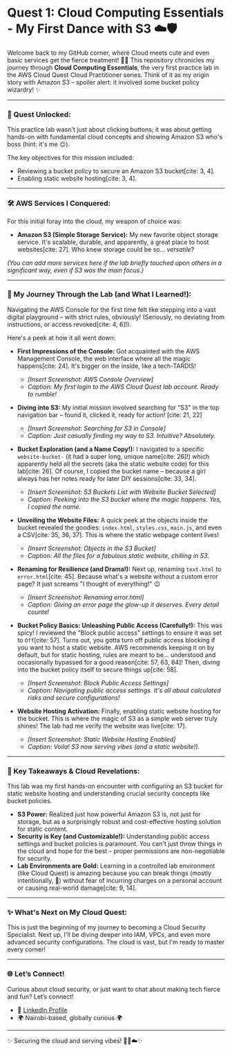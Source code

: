 # Quest 1: Cloud Computing Essentials - My First Dance with S3 ☁️🛡️

Welcome back to my GitHub corner, where Cloud meets cute and even basic services get the fierce treatment! 💅🫧 This repository chronicles my journey through **Cloud Computing Essentials**, the very first practice lab in the AWS Cloud Quest Cloud Practitioner series. Think of it as my origin story with Amazon S3 – spoiler alert: it involved some bucket policy wizardry! ✨

---

### 🚀 Quest Unlocked:

This practice lab wasn't just about clicking buttons; it was about getting hands-on with fundamental cloud concepts and showing Amazon S3 who's boss (hint: it's me 😉).

The key objectives for this mission included:
* Reviewing a bucket policy to secure an Amazon S3 bucket[cite: 3, 4].
* Enabling static website hosting[cite: 3, 4].

---

### 🛠️ AWS Services I Conquered:

For this initial foray into the cloud, my weapon of choice was:

* **Amazon S3 (Simple Storage Service):** My new favorite object storage service. It's scalable, durable, and apparently, a great place to host websites[cite: 27]. Who knew storage could be so... *versatile*?

*(You can add more services here if the lab briefly touched upon others in a significant way, even if S3 was the main focus.)*

---

### 💅 My Journey Through the Lab (and What I Learned!):

Navigating the AWS Console for the first time felt like stepping into a vast digital playground – with strict rules, obviously! (Seriously, no deviating from instructions, or access revoked[cite: 4, 6]!).

Here's a peek at how it all went down:

* **First Impressions of the Console:** Got acquainted with the AWS Management Console, the web interface where all the magic happens[cite: 24]. It's bigger on the inside, like a tech-TARDIS!
    * *[Insert Screenshot: AWS Console Overview]*
    * *Caption: My first login to the AWS Cloud Quest lab account. Ready to rumble!*

* **Diving into S3:** My initial mission involved searching for "S3" in the top navigation bar – found it, clicked it, ready for action! [cite: 21, 22]
    * *[Insert Screenshot: Searching for S3 in Console]*
    * *Caption: Just casually finding my way to S3. Intuitive? Absolutely.*

* **Bucket Exploration (and a Name Copy!):** I navigated to a specific `website-bucket-` (it had a super long, unique name[cite: 26]!) which apparently held all the secrets (aka the static website code) for this lab[cite: 26]. Of course, I copied the bucket name – because a girl always has her notes ready for later DIY sessions[cite: 33, 34].
    * *[Insert Screenshot: S3 Buckets List with Website Bucket Selected]*
    * *Caption: Peeking into the S3 bucket where the magic happens. Yes, I copied the name.*

* **Unveiling the Website Files:** A quick peek at the objects inside the bucket revealed the goodies: `index.html`, `styles.css`, `main.js`, and even a CSV[cite: 35, 36, 37]. This is where the static webpage content lives!
    * *[Insert Screenshot: Objects in the S3 Bucket]*
    * *Caption: All the files for a fabulous static website, chilling in S3.*

* **Renaming for Resilience (and Drama!):** Next up, renaming `text.html` to `error.html`[cite: 45]. Because what's a website without a custom error page? It just screams "I thought of everything!" 😉
    * *[Insert Screenshot: Renaming error.html]*
    * *Caption: Giving an error page the glow-up it deserves. Every detail counts!*

* **Bucket Policy Basics: Unleashing Public Access (Carefully!):** This was spicy! I reviewed the "Block public access" settings to ensure it was set to `Off`[cite: 57]. Turns out, you gotta turn off public access blocking if you want to host a static website. AWS recommends keeping it on by default, but for static hosting, rules are meant to be... understood and occasionally bypassed for a good reason[cite: 57, 63, 64]! Then, diving into the bucket policy itself to secure things up[cite: 58].
    * *[Insert Screenshot: Block Public Access Settings]*
    * *Caption: Navigating public access settings. It's all about calculated risks and secure configurations!*

* **Website Hosting Activation:** Finally, enabling static website hosting for the bucket. This is where the magic of S3 as a simple web server truly shines! The lab had me verify the website was live[cite: 17].
    * *[Insert Screenshot: Static Website Hosting Enabled]*
    * *Caption: Voila! S3 now serving vibes (and a static website!).*

---

### 🔑 Key Takeaways & Cloud Revelations:

This lab was my first hands-on encounter with configuring an S3 bucket for static website hosting and understanding crucial security concepts like bucket policies.

* **S3 Power:** Realized just how powerful Amazon S3 is, not just for storage, but as a surprisingly robust and cost-effective hosting solution for static content.
* **Security is Key (and Customizable!):** Understanding public access settings and bucket policies is paramount. You can't just throw things in the cloud and hope for the best – proper permissions are non-negotiable for security.
* **Lab Environments are Gold:** Learning in a controlled lab environment (like Cloud Quest) is amazing because you can break things (mostly intentionally, 👀) without fear of incurring charges on a personal account or causing real-world damage[cite: 9, 14].

---

### ✨ What's Next on My Cloud Quest:

This is just the beginning of my journey to becoming a Cloud Security Specialist. Next up, I'll be diving deeper into IAM, VPCs, and even more advanced security configurations. The cloud is vast, but I'm ready to master every corner!

---

### 🌐 Let’s Connect!

Curious about cloud security, or just want to chat about making tech fierce and fun? Let’s connect!

* 💼 [LinkedIn Profile](https://www.linkedin.com/in/your-linkedin-profile/)
* 🌍 Nairobi-based, globally curious 🌍

---

✨ Securing the cloud and serving vibes! 🥂💅☁️✨
